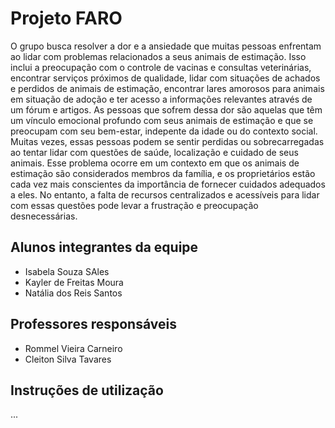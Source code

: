 # Projeto FARO
O grupo busca resolver a dor e a ansiedade que muitas pessoas enfrentam ao lidar com problemas relacionados a seus animais de estimação. Isso inclui a preocupação com o controle de vacinas e consultas veterinárias, encontrar serviços próximos de qualidade, lidar com situações de achados e perdidos de animais de estimação, encontrar lares amorosos para animais em situação de adoção e ter acesso a informações relevantes através de um fórum e artigos.
As pessoas que sofrem dessa dor são aquelas que têm um vínculo emocional profundo com seus animais de estimação e que se preocupam com seu bem-estar, indepente da idade ou do contexto social. Muitas vezes, essas pessoas podem se sentir perdidas ou sobrecarregadas ao tentar lidar com questões de saúde, localização e cuidado de seus animais.
Esse problema ocorre em um contexto em que os animais de estimação são considerados membros da família, e os proprietários estão cada vez mais conscientes da importância de fornecer cuidados adequados a eles. No entanto, a falta de recursos centralizados e acessíveis para lidar com essas questões pode levar a frustração e preocupação desnecessárias.

## Alunos integrantes da equipe
* Isabela Souza SAles
* Kayler de Freitas Moura
* Natália dos Reis Santos

## Professores responsáveis
* Rommel Vieira Carneiro
* Cleiton Silva Tavares

## Instruções de utilização
...
